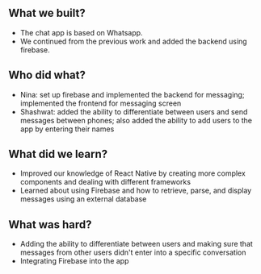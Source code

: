 ## What we built?
- The chat app is based on Whatsapp.
- We continued from the previous work and added the backend using firebase.

## Who did what?
- Nina: set up firebase and implemented the backend for messaging; implemented the frontend for messaging screen
- Shashwat: added the ability to differentiate between users and send messages between phones; also added
the ability to add users to the app by entering their names 

## What did we learn?
- Improved our knowledge of React Native by creating more complex components and dealing with different frameworks
- Learned about using Firebase and how to retrieve, parse, and display messages using an external database

## What was hard?
- Adding the ability to differentiate between users and making sure that messages
from other users didn't enter into a specific conversation
- Integrating Firebase into the app
